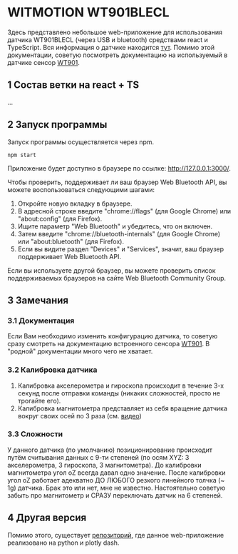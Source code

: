 # WITMOTION WT901BLECL
Здесь представлено небольшое web-приложение для использования датчика WT901BLECL (через USB и bluetooth) средствами react и TypeScript. Вся информация о датчике находится [тут](https://github.com/WITMOTION/WT901BLECL). Помимо этой документации, советую посмотреть документацию на используемый в датчике сенсор [WT901](https://images-na.ssl-images-amazon.com/images/I/B11fVGszLsS.pdf).

## 1 Состав ветки на react + TS
...

## 2 Запуск программы
Запуск программы осуществляется через npm.
```
npm start
```
Приложение будет доступно в браузере по ссылке: http://127.0.0.1:3000/. <br />

Чтобы проверить, поддерживает ли ваш браузер Web Bluetooth API, вы можете воспользоваться следующими шагами:

1. Откройте новую вкладку в браузере.
2. В адресной строке введите "chrome://flags" (для Google Chrome) или "about:config" (для Firefox).
3. Ищите параметр "Web Bluetooth" и убедитесь, что он включен.
4. Затем введите "chrome://bluetooth-internals" (для Google Chrome) или "about:bluetooth" (для Firefox).
5. Если вы видите раздел "Devices" и "Services", значит, ваш браузер поддерживает Web Bluetooth API.

Если вы используете другой браузер, вы можете проверить список поддерживаемых браузеров на сайте Web Bluetooth Community Group.
 
## 3 Замечания

### 3.1 Документация
Если Вам необходимо изменить конфигурацию датчика, то советую сразу смотреть на документацию встроенного сенсора [WT901](https://images-na.ssl-images-amazon.com/images/I/B11fVGszLsS.pdf). В "родной" документации много чего не хватает.

### 3.2 Калибровка датчика

1. Калибровка акселерометра и гироскопа происходит в течение 3-х секунд после отправки команды (никаких сложностей, просто не трогайте его).
2. Калибровка магнитометра представляет из себя вращение датчика вокруг своих осей по 3 раза (см. [видео](https://youtu.be/smi2uePvC-Q?t=104))

### 3.3 Сложности

У данного датчика (по умолчанию) позиционирование происходит путём считывания данных с 9-ти степеней (по осям XYZ: 3 акселерометра, 3 гироскопа, 3 магнитометра). До калибровки магнитометра угол oZ всегда давал одно значение. После калибровки угол oZ работает адекватно ДО ЛЮБОГО резкого линейного толчка (~ 1g) датчика. Брак это или нет, мне не известно. Настоятельно советую забыть про магнитометр и СРАЗУ переключать датчик на 6 степеней.

## 4 Другая версия
Помимо этого, существует [репозиторий](https://github.com/LiDline/witmotion_WT901BLECL_py), где данное web-приложение реализовано на python и plotly dash.